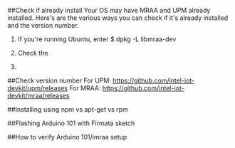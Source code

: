 ##Check if already install
Your OS may have MRAA and UPM already installed.  Here's are the various ways you can check if it's already installed and the version number.
1. If you're running Ubuntu, enter
	$ dpkg -L libmraa-dev
	
2. Check the 
3.

##Check version number
		For UPM: https://github.com/intel-iot-devkit/upm/releases 
		For MRAA: https://github.com/intel-iot-devkit/mraa/releases 
		
##Installing using npm vs apt-get vs rpm

##Flashing Arduino 101 with Firmata sketch

##How to verify Arduino 101/imraa setup



